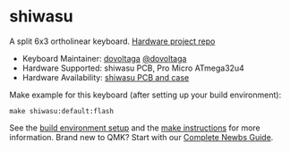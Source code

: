 # shiwasu

A split 6x3 ortholinear keyboard. [Hardware project repo](https://github.com/dovoltaga/keyboard/shiwasu)

* Keyboard Maintainer: [dovoltaga](https://github.com/dovoltaga) [@dovoltaga](https://twitter.com/dovoltaga)
* Hardware Supported: shiwasu PCB, Pro Micro ATmega32u4
* Hardware Availability: [shiwasu PCB and case](https://github.com/dovoltaga/keyboard/shiwasu)

Make example for this keyboard (after setting up your build environment):

    make shiwasu:default:flash

See the [build environment setup](https://docs.qmk.fm/#/getting_started_build_tools) and the [make instructions](https://docs.qmk.fm/#/getting_started_make_guide) for more information. Brand new to QMK? Start with our [Complete Newbs Guide](https://docs.qmk.fm/#/newbs).
